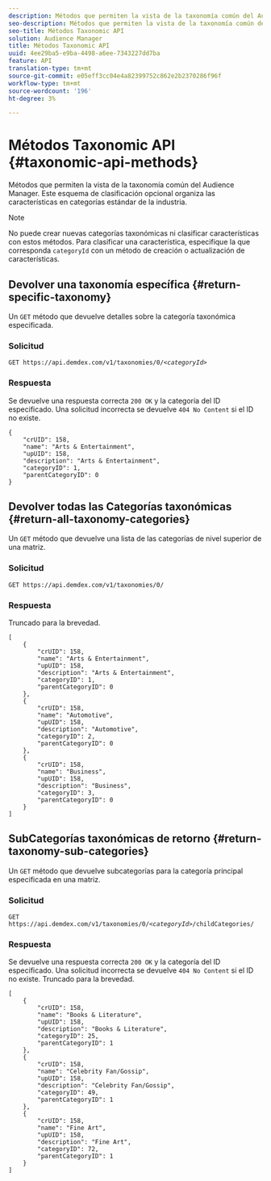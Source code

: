 ```yaml
---
description: Métodos que permiten la vista de la taxonomía común del Audience Manager. Este esquema de clasificación opcional organiza las características en categorías estándar de la industria.
seo-description: Métodos que permiten la vista de la taxonomía común del Audience Manager. Este esquema de clasificación opcional organiza las características en categorías estándar de la industria.
seo-title: Métodos Taxonomic API
solution: Audience Manager
title: Métodos Taxonomic API
uuid: 4ee29ba5-e9ba-4498-a6ee-7343227dd7ba
feature: API
translation-type: tm+mt
source-git-commit: e05eff3cc04e4a82399752c862e2b2370286f96f
workflow-type: tm+mt
source-wordcount: '196'
ht-degree: 3%

---
```



# Métodos Taxonomic API {#taxonomic-api-methods}

Métodos que permiten la vista de la taxonomía común del Audience Manager. Este esquema de clasificación opcional organiza las características en categorías estándar de la industria.

<!-- c_rest_api_taxonomy.xml -->

>[!NOTE]
>
>No puede crear nuevas categorías taxonómicas ni clasificar características con estos métodos. Para clasificar una característica, especifique la que corresponda `categoryId` con un método de creación o actualización de características.

## Devolver una taxonomía específica {#return-specific-taxonomy}

Un `GET` método que devuelve detalles sobre la categoría taxonómica especificada.

<!-- r_rest_api_taxonomy.xml -->

### Solicitud

`GET https://api.demdex.com/v1/taxonomies/0/`*`<categoryId>`*

### Respuesta

Se devuelve una respuesta correcta `200 OK` y la categoría del ID especificado. Una solicitud incorrecta se devuelve `404 No Content` si el ID no existe.

```
{
    "crUID": 158,
    "name": "Arts & Entertainment",
    "upUID": 158,
    "description": "Arts & Entertainment",
    "categoryID": 1,
    "parentCategoryID": 0
}
```

## Devolver todas las Categorías taxonómicas {#return-all-taxonomy-categories}

Un `GET` método que devuelve una lista de las categorías de nivel superior de una matriz.

<!-- r_rest_api_taxonomies.xml -->

### Solicitud

`GET https://api.demdex.com/v1/taxonomies/0/`

### Respuesta

Truncado para la brevedad.

```
[
    {
        "crUID": 158,
        "name": "Arts & Entertainment",
        "upUID": 158,
        "description": "Arts & Entertainment",
        "categoryID": 1,
        "parentCategoryID": 0
    },
    {
        "crUID": 158,
        "name": "Automotive",
        "upUID": 158,
        "description": "Automotive",
        "categoryID": 2,
        "parentCategoryID": 0
    },
    {
        "crUID": 158,
        "name": "Business",
        "upUID": 158,
        "description": "Business",
        "categoryID": 3,
        "parentCategoryID": 0
    }
]
```

## SubCategorías taxonómicas de retorno {#return-taxonomy-sub-categories}

Un `GET` método que devuelve subcategorías para la categoría principal especificada en una matriz.

<!-- r_rest_api_taxonomy_sub.xml -->

### Solicitud

`GET https://api.demdex.com/v1/taxonomies/0/`*`<categoryId>`*`/childCategories/`

### Respuesta

Se devuelve una respuesta correcta `200 OK` y la categoría del ID especificado. Una solicitud incorrecta se devuelve `404 No Content` si el ID no existe. Truncado para la brevedad.

```
[
    {
        "crUID": 158,
        "name": "Books & Literature",
        "upUID": 158,
        "description": "Books & Literature",
        "categoryID": 25,
        "parentCategoryID": 1
    },
    {
        "crUID": 158,
        "name": "Celebrity Fan/Gossip",
        "upUID": 158,
        "description": "Celebrity Fan/Gossip",
        "categoryID": 49,
        "parentCategoryID": 1
    },
    {
        "crUID": 158,
        "name": "Fine Art",
        "upUID": 158,
        "description": "Fine Art",
        "categoryID": 72,
        "parentCategoryID": 1
    }
]
```
